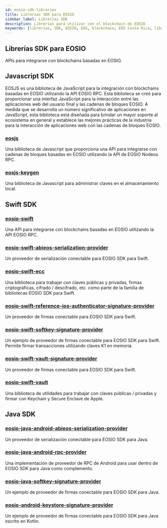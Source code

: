 ```yaml
---
id: eosio-sdk-libraries
title: Librerías SDK para EOSIO
sidebar_label: Librerías SDK
description: Librerías para utilizar con el blockchain de EOSIO
keywords: [librerias, SDK, EOSIO, EOS, blockchain, EOS Costa Rica, librerias blockchain]
---
```


## Librerías SDK para EOSIO

APIs para integrarse con blockchains basadas en EOSIO.

## Javascript SDK

EOSJS es una biblioteca de JavaScript para la integración con blockchains basadas en EOSIO utilizando la API EOSIO RPC. Esta biblioteca se creó para proporcionar una interfaz JavaScript para la interacción entre las aplicaciones web del usuario final y las cadenas de bloques EOSIO. A medida que se desarrolla un número significativo de aplicaciones en JavaScript, esta biblioteca está diseñada para brindar un mayor soporte al ecosistema en general y establece las mejores prácticas de la industria para la interacción de aplicaciones web con las cadenas de bloques EOSIO.

### [eosjs](https://developers.eos.io/manuals/eosjs/latest/index)
Una biblioteca de Javascript que proporciona una API para integrarse con cadenas de bloques basadas en EOSIO utilizando la API de EOSIO Nodeos RPC.

### [eosjs-keygen](https://github.com/EOSIO/eosjs-keygen)
Una biblioteca de Javascript para administrar claves en el almacenamiento local.

## Swift SDK

### [eosio-swift](https://github.com/EOSIO/eosio-swift)
Una API para integrarse con blockchains basadas en EOSIO utilizando la API EOSIO RPC.

### [eosio-swift-abieos-serialization-provider](https://github.com/EOSIO/eosio-swift-abieos-serialization-provider)
Un proveedor de serialización conectable para EOSIO SDK para Swift.

### [eosio-swift-ecc](https://github.com/EOSIO/eosio-swift-ecc)
Una biblioteca para trabajar con claves públicas y privadas, firmas criptográficas, cifrado / descifrado, etc. como parte de la familia de bibliotecas EOSIO SDK para Swift.

### [eosio-swift-reference-ios-authenticator-signature-provider](https://github.com/EOSIO/eosio-swift-reference-ios-authenticator-signature-provider)
Un proveedor de firmas conectable para EOSIO SDK para Swift.

### [eosio-swift-softkey-signature-provider](https://github.com/EOSIO/eosio-swift-softkey-signature-provider)
Un ejemplo de proveedor de firmas conectable para EOSIO SDK para Swift. Permite firmar transacciones utilizando claves K1 en memoria.

### [eosio-swift-vault-signature-provider](https://github.com/EOSIO/eosio-swift-vault-signature-provider)
Un proveedor de firmas conectable para EOSIO SDK para Swift.

### [eosio-swift-vault](https://github.com/EOSIO/eosio-swift-vault)
Una biblioteca de utilidades para trabajar con claves públicas / privadas y firmar con Keychain y Secure Enclave de Apple.

## Java SDK

### [eosio-java-android-abieos-serialization-provider](https://github.com/EOSIO/eosio-java-android-abieos-serialization-provider)
Un proveedor de serialización conectable para EOSIO SDK para Java.

### [eosio-java-android-rpc-provider](https://github.com/EOSIO/eosio-java-android-rpc-provider)
Una implementación de proveedor de RPC de Android para usar dentro de EOSIO SDK para Java como complemento.

### [eosio-java-softkey-signature-provider](https://github.com/EOSIO/eosio-java-softkey-signature-provider)
Un ejemplo de proveedor de firmas conectable para EOSIO SDK para Java.

### [eosio-android-keystore-signature-provider](https://github.com/EOSIO/eosio-android-keystore-signature-provider)
Un ejemplo de proveedor de firmas conectable para EOSIO SDK para Java escrito en Kotlin.
